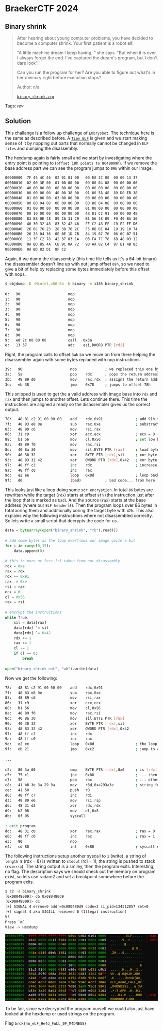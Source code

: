 # BraekerCTF 2024

## Binary shrink

> After hearing about young computer problems, you have decided to become a computer shrink. Your first patient is a robot elf.
>
>
>"A little machine dream I keep having, " she says. "But when it is over, I always forget the end. I've captured the dream's program, but I don't dare look".
>
>
>Can you run the program for her? Are you able to figure out what's in her memory right before execution stops?
>
>  Author: n/a
>
> [`binary_shrink.zip`](binary_shrink.zip)

Tags: _rev_

## Solution
This challange is a follow up challenge of [`Embryobot`](../embryobot/README.md). The technique here is the same as described before. A [`Tiny ELF`](https://nathanotterness.com/2021/10/tiny_elf_modernized.html) is given and we start making sense of it by nopping out parts that normally cannot be changed in `ELF files` and dumping the disassembly. 

The hexdump again is fairly small and we start by investigating where the entry point is pointing to (`offset 18h points to 8048009h`). If we remove the base address part we can see the program jumps to `09h` within our image.

```bash
00000000  7F 45 4C 46  02 01 01 00   00 E8 2C 00  00 00 13 37                                           .ELF......,....7
00000010  02 00 3E 00  01 00 00 00   09 80 04 08  00 00 00 00                                           ..>.............
00000020  40 00 00 00  00 00 00 00   00 00 00 00  00 00 00 00                                           @...............
00000030  00 00 00 00  40 00 38 00   01 00 5A 48  89 D0 EB 38                                           ....@.8...ZH...8
00000040  01 00 00 00  03 00 00 00   00 00 00 00  00 00 00 00                                           ................
00000050  00 80 04 08  00 00 00 00   00 80 04 08  00 00 00 00                                           ................
00000060  01 00 00 00  00 00 00 00   01 00 00 00  00 00 00 00                                           ................
00000070  00 10 00 00  00 00 00 00   48 81 C2 91  00 00 00 48                                           ........H......H
00000080  83 E8 0E 48  89 C6 31 C9   B1 56 48 89  F0 40 8A 30                                           ...H..1..VH..@.0
00000090  40 30 32 48  83 32 42 48   FF C2 48 FF  C0 E2 EE D6                                           @02H.2BH..H.....
000000A0  26 6C 76 23  28 38 76 2C   F5 0B 0E 04  1D 19 10 74                                           &lv#(8v,.......t
000000B0  26 23 04 36  0E 0E 1D 7B   84 19 07 76  06 0C 07 51                                           &#.6...{...v...Q
000000C0  11 3F C2 78  42 37 83 1A   03 FA 7C 78  6B 48 03 12                                           .?.xB7....|xkH..
000000D0  0A BD 85 4A  CB 9C 0A 72   90 AA 02 C4  97 E1 4B 83                                           ...J...r......K.
000000E0  0A BD 82 D1  8F C2                                                                            ......
```

Again, if we dump the disassembly (this time file tells us it's a 64-bit binary) the disassembler doesn't line up with out jump offset `09h`, so we need to give a bit of help by replacing some bytes immediately before this offset with nops.

```bash
$ objdump -D -Mintel,x86-64 -b binary -m i386 binary_shrink

0:   90                      nop
1:   90                      nop
2:   90                      nop
3:   90                      nop
4:   90                      nop
5:   90                      nop
6:   90                      nop
7:   90                      nop
8:   90                      nop
9:   e8 2c 00 00 00          call   0x3a
e:   13 37                   adc    esi,DWORD PTR [rdi]
```

Right, the program calls to offset `3ah` so we move on from there helping the disassembler again with some bytes replaced with nop instructions.

```bash
39:   90                      nop             ; we replaced this one byte with a nop
3a:   5a                      pop    rdx      ; pops the return address (804800eh) from stack
3b:   48 89 d0                mov    rax,rdx  ; assigns the return address to rax
3e:   eb 38                   jmp    0x78     ; jumps to offset 78h
```

This snipped is used to get the a valid address with image base into `rdx` and `rax` and then jumps to another offset. Lets continue there. This time the instructions are aligned already so the disassembler gives us the correct output.

```bash
78:   48 81 c2 91 00 00 00    add    rdx,0x91               ; add 91h to rdx, rdx points now to 9fh (relative to base)
7f:   48 83 e8 0e             sub    rax,0xe                ; substracting 0eh from rax, rax points now to the base address (image start in memory)
83:   48 89 c6                mov    rsi,rax
86:   31 c9                   xor    ecx,ecx                ; ecx = 0
88:   b1 56                   mov    cl,0x56                ; set low byte of ecx, ecx = 56h
8a:   48 89 f0                mov    rax,rsi
8d:   40 8a 30                mov    sil,BYTE PTR [rax]     ; load byte from at offset of rax
90:   40 30 32                xor    BYTE PTR [rdx],sil     ; xor byte at offset of rdx with the loaded byte
93:   48 83 32 42             xor    QWORD PTR [rdx],0x42   ; xor byte at offset of rdx with 42h
97:   48 ff c2                inc    rdx                    ; increase rdx and rax
9a:   48 ff c0                inc    rax
9d:   e2 ee                   loop   0x8d                   ; loop back to 8dh if ecx is not zero
9f:   d6                      (bad)           ; bad code... from here :(
```

This looks just like a loop doing some `xor encryption`. In total `86` bytes are rewritten while the target (`rdx`) starts at offset `9fh` (the instruction just after the loop that is marked as `bad`). And the source (`rax`) starts at the base address (where our `ELF header` is). Then the program loops over 86 bytes in total xoring them and additionally xoring the target byte with `42h`. This also explains why the following instructions where not disassembled correclty. So lets write a small script that decrypts the code for us.

```python
data = bytearray(open("binary_shrink", "rb").read())

# add some bytes as the loop overflows our image quite a bit
for i in range(0,15):
    data.append(0)

# this is more or less 1:1 taken from our disassembly
rdx = 0xe
rax = rdx
rdx += 0x91
rax -= 0xe
rsi = rax
ecx = 0
cl = 0x56
rax = rsi

# encrypt the instructions
while True:
    sil = data[rax]
    data[rdx] ^= sil
    data[rdx] ^= 0x42
    rdx += 1
    rax += 1
    cl -= 1
    if cl == 0:
        break

open("binary_shrink_out", "wb").write(data)
```

Now we get the following:

```bash
78:   48 81 c2 91 00 00 00    add    rdx,0x91
7f:   48 83 e8 0e             sub    rax,0xe
83:   48 89 c6                mov    rsi,rax
86:   31 c9                   xor    ecx,ecx
88:   b1 56                   mov    cl,0x56
8a:   48 89 f0                mov    rax,rsi
8d:   40 8a 30                mov    sil,BYTE PTR [rax]
90:   40 30 32                xor    BYTE PTR [rdx],sil
93:   48 83 32 42             xor    QWORD PTR [rdx],0x42
97:   48 ff c2                inc    rdx
9a:   48 ff c0                inc    rax
9d:   e2 ee                   loop   0x8d                   ; the loop as we had it before
9f:   eb 21                   jmp    0xc2                   ; jump to c2h now

...

c2:   80 3a 00                cmp    BYTE PTR [rdx],0x0     ; is [rdx] != 0...
c5:   75 c1                   jne    0x88                   ; ... then jump to 88h
c7:   58                      pop    rax                    ; ... otherwise continue here, pops '1' from stack
c8:   41 b8 3e 3a 29 0a       mov    r8d,0xa293a3e          ; string for '>:)\n'
ce:   41 50                   push   r8
d0:   48 ff c7                inc    rdi
d3:   48 89 e6                mov    rsi,rsp
d6:   48 31 d2                xor    rdx,rdx
d9:   b2 08                   mov    dl,0x8
db:   0f 05                   syscall

; exit program
dd:   48 31 c0                xor    rax,rax                ; rax = 0
e0:   48 ff c0                inc    rax                    ; rax = 1
e3:   90                      nop
e4:   cd 80                   int    0x80                   ; syscall exit
```

The following instructions setup another syscall to `1` (write), a string of `length 8` (rdx = 8) is written to `stdout` (rdi = 1), the string is pushed to stack (`rsi=rsp`). The string output is a smiley, then the program exits. Interesting, no flag. The description says we should check out the memory on program exist, so lets use radare2 and set a breakpoint somewhere before the program exits.

```bash
$ r2 -d binary_shrink
[0x08048009]> db 0x080480d9
[0x08048009]> dc
[+] SIGNAL 4 errno=0 addr=0x080480d9 code=2 si_pid=134512857 ret=0
[+] signal 4 aka SIGILL received 0 (Illegal instruction)
V!
Press `m`
View -> Hexdump
```

![](memory_dump.png)

To be fair, since we decrypted the program ourself we could also just have looked at the hexdump or used strings on the program.

Flag `brck{4n_eLF_He4d_FuLL_0F_M4DNESS}`